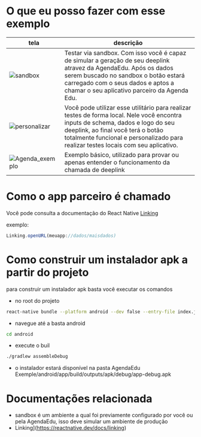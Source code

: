 # O que eu posso fazer com esse exemplo


| tela                             | descrição            |
| -------------------------------- | -------------------- |
| ![sandbox](https://github.com/agendaedu/ae-deeplink-exemple/assets/18338570/f6cf1e9c-3013-4b18-aed5-cbe0bfcff79b)      | Testar via sandbox. Com isso você é capaz de simular a geração de seu deeplink atravez da AgendaEdu. Após os dados serem buscado no sandbox o botão estará carregado com o seus dados e aptos a chamar o seu aplicativo parceiro da Agenda Edu.   |             
| ![personalizar](https://github.com/agendaedu/ae-deeplink-exemple/assets/18338570/f5229270-a54c-4ead-a4a9-38500d1f8859)  | Você pode utilizar esse utilitário para realizar testes de forma local. Nele você encontra inputs de schema, dados e logo do seu deeplink, ao final você terá o botão totalmente funcional e personalizado para realizar testes locais com seu aplicativo.        |               
| ![Agenda_exemplo](https://github.com/agendaedu/ae-deeplink-exemple/assets/18338570/2ae80ead-3c58-4e10-a237-b5a2977231c7)| Exemplo básico, utilizado para provar ou apenas entender o funcionamento da chamada de deeplink |
                                     


# Como o app parceiro é chamado
Você pode consulta a documentação do React Native [Linking](https://reactnative.dev/docs/linking)

exemplo:
```JavaScript
Linking.openURL(meuapp://dados/maisdados)
``` 

# Como construir um instalador apk a partir do projeto

para construir um instalador apk basta você executar os comandos

- no root do projeto
```bash
react-native bundle --platform android --dev false --entry-file index.js --bundle-output android/app/src/main/assets/index.android.bundle --assets-dest android/app/src/main/res
``` 
- navegue até a basta android
```bash
cd android
``` 
- execute o buil
```bash
./gradlew assembleDebug
``` 

- o instalador estará disponível na pasta AgendaEdu Exemple/android/app/build/outputs/apk/debug/app-debug.apk


# Documentações relacionada

- sandbox é um ambiente a qual foi previamente configurado por você ou pela AgendaEdu, isso deve simular um ambiente de produção
- Linking](https://reactnative.dev/docs/linking)
